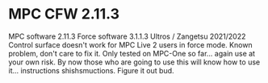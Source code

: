 # MPC CFW 2.11.3

MPC software 2.11.3
Force software 3.1.1.3
Ultros / Zangetsu 2021/2022
Control surface doesn't work for MPC Live 2 users in force mode. Known problem, don't care to fix it.
Only tested on MPC-One so far... again use at your own risk.
By now those who are going to use this will know how to use it... instructions shishsmuctions. Figure it out bud.
